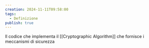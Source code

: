```yaml
---
creation: 2024-11-11T09:58:00
tags:
  - Definizione
publish: true
---
```

Il codice che implementa il [[Cryptographic Algorithm]] che fornisce i meccanismi di sicurezza